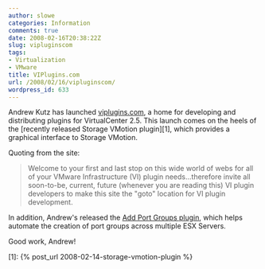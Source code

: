 ```yaml
---
author: slowe
categories: Information
comments: true
date: 2008-02-16T20:38:22Z
slug: vipluginscom
tags:
- Virtualization
- VMware
title: VIPlugins.com
url: /2008/02/16/vipluginscom/
wordpress_id: 633
---
```


Andrew Kutz has launched [viplugins.com](http://www.lostcreations.com/code/wiki/vmware/viplugins), a home for developing and distributing plugins for VirtualCenter 2.5. This launch comes on the heels of the [recently released Storage VMotion plugin][1], which provides a graphical interface to Storage VMotion.

Quoting from the site:

>Welcome to your first and last stop on this wide world of webs for all of your VMware Infrastructure (VI) plugin needs...therefore invite all soon-to-be, current, future (whenever you are reading this) VI plugin developers to make this site the "goto" location for VI plugin development.

In addition, Andrew's released the [Add Port Groups plugin](http://www.lostcreations.com/code/wiki/vmware/viplugins/addportgroups), which helps automate the creation of port groups across multiple ESX Servers.

Good work, Andrew!

[1]: {% post_url 2008-02-14-storage-vmotion-plugin %}
